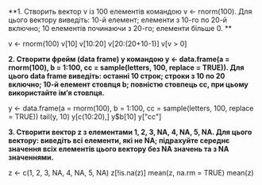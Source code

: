 **1. Створить вектор v із 100 елементів командою v <- rnorm(100).
Для цього вектору виведіть: 10-й елемент; елементи з 10-го по 20-й включно; 10 елементів починаючи з 20-го; елементи більше 0. **

v <- rnorm(100) 
v[10] 
v[10:20] 
v[20:(20+10-1)] 
v[v > 0]

**2. Створити фрейм (data frame) y командою y <- data.frame(a = rnorm(100), b = 1:100, cc = sample(letters, 100, replace = TRUE)).
Для цього data frame виведіть:
останні 10 строк;
строки з 10 по 20 включно;
10-й елемент стовпця b;
повністю стовпець cc, при цьому використайте ім’я стовпця.**

y <- data.frame(a = rnorm(100), b = 1:100, cc = sample(letters, 100, replace = TRUE)) 
tail(y, 10) 
y[c(10:20),] 
y$b[10]
y["cc"]

**3. Створити вектор z з елементами 1, 2, 3, NA, 4, NA, 5, NA.
Для цього вектору:
виведіть всі елементи, які не NA;
підрахуйте середнє значення всіх елементів цього вектору без NA значень та з NA значеннями.**

z <- c(1, 2, 3, NA, 4, NA, 5, NA) 
z[!is.na(z)] 
mean(z, na.rm = TRUE)
mean(z)